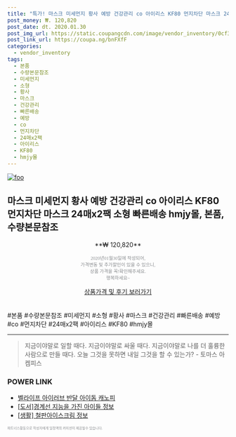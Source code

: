 ```yaml
--- 
title: "특가! 마스크 미세먼지 황사 예방 건강관리 co 아이리스 KF80 먼지차단 마스크 24매x2팩 소형 빠른배송 h..." 
post_money: ₩. 120,820 
post_date: dt. 2020.01.30 
post_img_url: https://static.coupangcdn.com/image/vendor_inventory/0cf3/70de5a24111569744a8d94b3fc59387a068a15500d7dd6d9cb35bf2bc3ad.jpg 
post_link_url: https://coupa.ng/bnFXfF 
categories: 
  - vendor_inventory 
tags: 
  - 본품 
  - 수량본문참조 
  - 미세먼지 
  - 소형 
  - 황사 
  - 마스크 
  - 건강관리 
  - 빠른배송 
  - 예방 
  - co 
  - 먼지차단 
  - 24매x2팩 
  - 아이리스 
  - KF80 
  - hmjy몰 
--- 
```

[![foo](https://static.coupangcdn.com/image/vendor_inventory/0cf3/70de5a24111569744a8d94b3fc59387a068a15500d7dd6d9cb35bf2bc3ad.jpg)](https://coupa.ng/bnFXfF) 

## 마스크 미세먼지 황사 예방 건강관리 co 아이리스 KF80 먼지차단 마스크 24매x2팩 소형 빠른배송 hmjy몰, 본품, 수량본문참조 
<p style="text-align: center;">**₩ 120,820**</p> 
<p style="text-align: center;"><span style="color: #898c8f; font-family: Georgia,Times,serif; font-size: 0.75em;">2020년01월30일에 작성되어, <br>가격변동 및 추가할인이 있을 수 있으니,<br> 상품 가격을 꼭!확인해주세요.<br>행복하세요~</span> 
</p>	 
<div markdown="0" style="text-align: center;"><a href="https://coupa.ng/bnFXfF" class="btn btn--success">상품가격 및 후기 보러가기</a></div> 
<br><br> 
  #본품 #수량본문참조 #미세먼지 #소형 #황사 #마스크 #건강관리 #빠른배송 #예방 #co #먼지차단 #24매x2팩 #아이리스 #KF80 #hmjy몰 
<hr> 

> 지금이야말로 일할 때다. 지금이야말로 싸울 때다. 지금이야말로 나를 더 훌륭한 사람으로 만들 때다. 오늘 그것을 못하면 내일 그것을 할 수 있는가? - 토마스 아켐피스 


### POWER LINK

* <a href="https://blog.naver.com/sakai111/221777172516" target="_blank">벨라이프 아이러브 반달 아이돔 캐노피</a>
* <a href="https://blog.naver.com/santokki14/221764822974" target="_blank">[도서]경계선 지능을 가진 아이들 정보</a>
* <a href="https://blog.naver.com/santokki14/221775612866" target="_blank"> [생활] 철판아이스크림 정보 </a>

<span style="color: #898c8f; font-family: Georgia,Times,serif; font-size: 0.55em;">파트너스활동으로 작성자에게 일정액의 커미션이 제공될수 있습니다.</span> 
